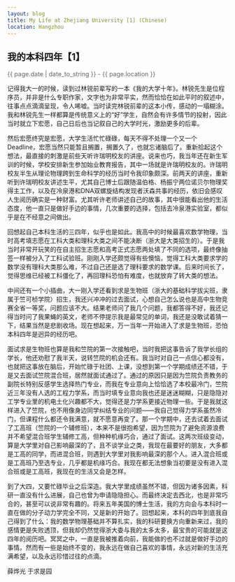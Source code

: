 ```yaml
---
layout: blog
title: My Life at Zhejiang University [1] (Chinese)
location: Hangzhou
---
```


我的本科四年【1】
----------------

<p style="color: #666"> {{ page.date | date_to_string }} - {{ page.location }} </p>

记得我大一的时候，读到过林锐前辈写的一本《我的大学十年》。林锐先生是位程序员，并非是什么专职作家，文字也为非常平实，然而恰恰在如此平时的叙述中，往事点点滴滴呈现，令人唏嘘。当时读完林锐前辈的这本小传，感动的一塌糊涂。我和林锐先生一样都算是传统意义上的“好”学生，自然会有许多情节的投射，因此当时就立下宏愿，自己日后也当记叙自己的大学时光，激励更多的后辈。

然后宏愿终究是宏愿，大学生活忙忙碌碌，每天不得不处理一个又一个Deadline，宏愿当然只能暂且搁置，搁置久了，也就忘诸脑后了。重新拾起这个想法，最直接的刺激是前些天听许瑞明校友的讲座。说来也巧，我当年还在新生军训的时候，学校安排新生参加始业教育报告，其中一场就是许瑞明校友的。许瑞明校友半生从理论物理跨到生命科学的经历当时令我印象颇深。前两天的讲座，重新听到许瑞明校友讲述生平，尤其自己博士后跟随温伯格、杨振宁两位诺贝尔物理奖得主工作，以及在冷泉港和DNA双螺旋结构发现者沃森共事的经历，依旧会感叹人生阅历确实是一种财富。尤其听许老师讲述自己的故事，其中很能看出他的生活态度，他一直只是做好手边的事情，几次重要的选择，包括去冷泉港实验室，都似乎是在不经意之间做出。

回想起自己本科生活的三四年，似乎也是如此。我高中的时候最喜欢数学物理，当时高考填志愿在工科大类和理科大类之间不能决断（浙大是大类招生的）。于是我当时非常开玩笑的在自主招生志愿和高考正式志愿两处填了不同的选项，最终像抽签一样被分入了工科试验班。刚刚入学还颇觉得有些懊恼，觉得工科大类要求学的数学没有理科大类那么难，不过自己还是选了理科要求的数学课。后来时间长了，觉得思维已经被工科僵化了，再回理科恐怕有难度，也就放弃了转大类的想法。

中间还有一个小插曲，大一刚入学还看到求是生物班（浙大的基础科学拔尖班，隶属于竺可桢学院）招生，我还兴冲冲的过去面试，心想自己怎么说也是高中生物竞赛全省一等奖，问题应该不大。结果老师问了我几个问题，我都答得不好，我还记得当时问了我果蝇的英文，老师不停提示我是最常见的单词，我还是没敢试着猜一下，结果当然是悲剧收场。现在想起来，万一当年一开始进入了求是生物班，恐怕本科四年是迥异的经历吧。

面试求是生物班也算是我和竺院的第一次接触吧，当时我把这事告诉了我学长组的学长，他还劝慰了我半天，说转竺院的机会还有。我当时对自己一点信心都没有，也就把这事放在脑后，开始忙碌于社团、上课，没想到第一个学期成绩还不错，于是又去面试竺院混合班，居然就面试通过了。通过的原因只是因为竺院负责教务的副院长特别反感学生选择热门专业，而我在专业意向上恰恰选了本校最冷门，竺院近三年没有人选的工程力学系，而当时填专业意向我也还是迷迷糊糊，只是隐隐对工学专业里的机电土化兴趣都不大，觉得还是力学系更接近物理一些。于是我就这样进入了竺院，也不用像身边同学纠结专业的问题——我自己觉得力学系虽然冷门，但课程什么都还令我满意，就不愿意再变了。那一个学期中，还去试着去面试了工高班（竺院的一个辅修班），本来不是很抱希望，因为竺院为了避免资源浪费并不希望混合班学生辅修工高，但种种机缘巧合，通过了面试。这两次班级变动，算是大学里对自己影响最深的了，且不谈学业之类，我现在最要好的朋友，大多都是工高的同学，而进混合班，则遇到大学里对我影响最深的那个人。进入混合班或是工高班乃至选专业，几乎都是机缘巧合。我现在都无法想象当初要是没有进入混合班或是工高班，我现在的生活又会是怎样。

到了大四，又要忙碌毕业之后深造。我大学里成绩虽然不错，但因为诸多因素，科研一直没有什么进展，自己也曾为申请隐隐担心。而最终决定去西北，也是非常巧合的，甚至可以说非常有趣的。将来五年美国的博士生活，我的方向会与本科时一直在做的分子动力学完全不同，又是新的开始了。回想起来，本科的四年到底我自己得到了什么：我的数学物理基础并不算扎实，我的科研要换方向重新来过，我的感情更是失败透顶，但我却仍然觉得浙大委与我的太多太多，最宝贵的可能就是这四年的阅历吧。冥冥之中，一直是我被推着向前，我能做的也不过就是做好手边的事情。然而有一些是始终不变的，我永远在做自己喜欢的事情，永远对新的生活充满希望，以及永远珍惜过往的点滴。

薛烨光
于求是园
